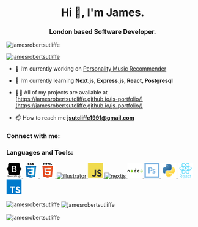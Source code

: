<h1 align="center">Hi 👋, I'm James.</h1>
<h3 align="center">London based Software Developer.</h3>

<p align="left"> <img src="https://komarev.com/ghpvc/?username=jamesrobertsutliffe&label=Profile%20views&color=0e75b6&style=flat" alt="jamesrobertsutliffe" /> </p>

<p align="left"> <a href="https://github.com/ryo-ma/github-profile-trophy"><img src="https://github-profile-trophy.vercel.app/?username=jamesrobertsutliffe" alt="jamesrobertsutliffe" /></a> </p>

- 🔭 I’m currently working on [Personality Music Recommender](https://github.com/JamesRobertSutcliffe/personality-music-recommender)

- 🌱 I’m currently learning **Next.js, Express.js, React, Postgresql**

- 👨‍💻 All of my projects are available at [https://jamesrobertsutcliffe.github.io/js-portfolio/](https://jamesrobertsutcliffe.github.io/js-portfolio/)

- 📫 How to reach me **jsutcliffe1991@gmail.com**

<h3 align="left">Connect with me:</h3>
<p align="left">
</p>

<h3 align="left">Languages and Tools:</h3>
<p align="left"> <a href="https://getbootstrap.com" target="_blank" rel="noreferrer"> <img src="https://raw.githubusercontent.com/devicons/devicon/master/icons/bootstrap/bootstrap-plain-wordmark.svg" alt="bootstrap" width="40" height="40"/> </a> <a href="https://www.w3schools.com/css/" target="_blank" rel="noreferrer"> <img src="https://raw.githubusercontent.com/devicons/devicon/master/icons/css3/css3-original-wordmark.svg" alt="css3" width="40" height="40"/> </a> <a href="https://www.w3.org/html/" target="_blank" rel="noreferrer"> <img src="https://raw.githubusercontent.com/devicons/devicon/master/icons/html5/html5-original-wordmark.svg" alt="html5" width="40" height="40"/> </a> <a href="https://www.adobe.com/in/products/illustrator.html" target="_blank" rel="noreferrer"> <img src="https://www.vectorlogo.zone/logos/adobe_illustrator/adobe_illustrator-icon.svg" alt="illustrator" width="40" height="40"/> </a> <a href="https://developer.mozilla.org/en-US/docs/Web/JavaScript" target="_blank" rel="noreferrer"> <img src="https://raw.githubusercontent.com/devicons/devicon/master/icons/javascript/javascript-original.svg" alt="javascript" width="40" height="40"/> </a> <a href="https://nextjs.org/" target="_blank" rel="noreferrer"> <img src="https://cdn.worldvectorlogo.com/logos/nextjs-2.svg" alt="nextjs" width="40" height="40"/> </a> <a href="https://nodejs.org" target="_blank" rel="noreferrer"> <img src="https://raw.githubusercontent.com/devicons/devicon/master/icons/nodejs/nodejs-original-wordmark.svg" alt="nodejs" width="40" height="40"/> </a> <a href="https://www.photoshop.com/en" target="_blank" rel="noreferrer"> <img src="https://raw.githubusercontent.com/devicons/devicon/master/icons/photoshop/photoshop-line.svg" alt="photoshop" width="40" height="40"/> </a> <a href="https://www.python.org" target="_blank" rel="noreferrer"> <img src="https://raw.githubusercontent.com/devicons/devicon/master/icons/python/python-original.svg" alt="python" width="40" height="40"/> </a> <a href="https://reactjs.org/" target="_blank" rel="noreferrer"> <img src="https://raw.githubusercontent.com/devicons/devicon/master/icons/react/react-original-wordmark.svg" alt="react" width="40" height="40"/> </a> <a href="https://www.typescriptlang.org/" target="_blank" rel="noreferrer"> <img src="https://raw.githubusercontent.com/devicons/devicon/master/icons/typescript/typescript-original.svg" alt="typescript" width="40" height="40"/> </a> </p>

<p><img align="left" src="https://github-readme-stats.vercel.app/api/top-langs?username=jamesrobertsutliffe&show_icons=true&locale=en&layout=compact" alt="jamesrobertsutliffe" /></p>

<p>&nbsp;<img align="center" src="https://github-readme-stats.vercel.app/api?username=jamesrobertsutliffe&show_icons=true&locale=en" alt="jamesrobertsutliffe" /></p>

<p><img align="center" src="https://github-readme-streak-stats.herokuapp.com/?user=jamesrobertsutliffe&" alt="jamesrobertsutliffe" /></p>

